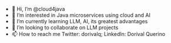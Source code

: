 - 👋 Hi, I’m @cloud4java
- 👀 I’m interested in Java microservices using cloud and AI
- 🌱 I’m currently learning LLM, AI, its greatest advantages
- 💞️ I’m looking to collaborate on LLM projects
- 📫 How to reach me Twitter: dorivalq; LinkedIn: Dorival Querino

<!---
cloud4java/cloud4java is a ✨ special ✨ repository because its `README.md` (this file) appears on your GitHub profile.
You can click the Preview link to take a look at your changes.
--->
